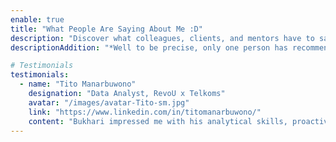```yaml
---
enable: true
title: "What People Are Saying About Me :D"
description: "Discover what colleagues, clients, and mentors have to say about my expertise and contributions as a data analyst!"
descriptionAddition: "*Well to be precise, only one person has recommended me so far.*"

# Testimonials
testimonials:
  - name: "Tito Manarbuwono"
    designation: "Data Analyst, RevoU x Telkoms"
    avatar: "/images/avatar-Tito-sm.jpg"
    link: "https://www.linkedin.com/in/titomanarbuwono/"
    content: "Bukhari impressed me with his analytical skills, proactive approach, and solid knowledge of SQL, Python, and Tableau. As a great team player, he consistently found solutions to data challenges. I highly recommend Bukhari to any team seeking a dedicated data analyst."
---
```

